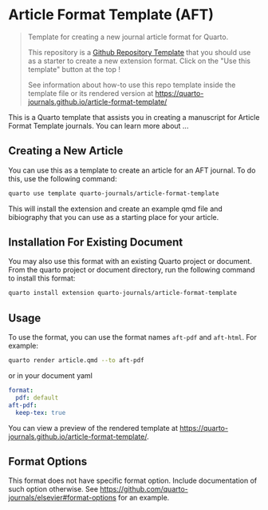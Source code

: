 # Article Format Template (AFT)

<!-- REMOVE THIS IN YOUR FORMAT TEMPLATE -->
  > Template for creating a new journal article format for Quarto.
>
  > This repository is a [Github Repository Template](https://docs.github.com/en/repositories/creating-and-managing-repositories/creating-a-repository-from-a-template) that you should use as a starter to create a new extension format. Click on the "Use this template" button at the top !
  >
  > See information about how-to use this repo template inside the template file or its rendered version at <https://quarto-journals.github.io/article-format-template/>

  <!-- ALL THE BELOW SHOULD BE IN YOUR README -->

  This is a Quarto template that assists you in creating a manuscript for Article Format Template journals. You can learn more about ...

## Creating a New Article

You can use this as a template to create an article for an AFT journal. To do this, use the following command:

  ```bash
quarto use template quarto-journals/article-format-template
```

This will install the extension and create an example qmd file and bibiography that you can use as a starting place for your article.

## Installation For Existing Document

You may also use this format with an existing Quarto project or document. From the quarto project or document directory, run the following command to install this format:

  ```bash
quarto install extension quarto-journals/article-format-template
```

## Usage

To use the format, you can use the format names `aft-pdf` and `aft-html`. For example:

  ```bash
quarto render article.qmd --to aft-pdf
```

or in your document yaml

```yaml
format:
  pdf: default
aft-pdf:
  keep-tex: true
```

You can view a preview of the rendered template at <https://quarto-journals.github.io/article-format-template/>.

## Format Options

This format does not have specific format option. Include documentation of such option otherwise. See <https://github.com/quarto-journals/elsevier#format-options> for an example.
